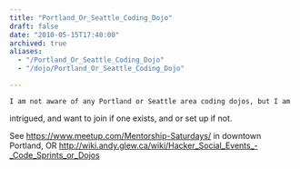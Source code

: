 ```yaml
---
title: "Portland_Or_Seattle_Coding_Dojo"
draft: false
date: "2010-05-15T17:40:00"
archived: true
aliases:
  - "/Portland_Or_Seattle_Coding_Dojo"
  - "/dojo/Portland_Or_Seattle_Coding_Dojo"

---
```

    I am not aware of any Portland or Seattle area coding dojos, but I am
intrigued, and want to join if one exists, and or set up if not.

See
<https://www.meetup.com/Mentorship-Saturdays/> in downtown Portland, OR
<http://wiki.andy.glew.ca/wiki/Hacker_Social_Events_-_Code_Sprints_or_Dojos>
